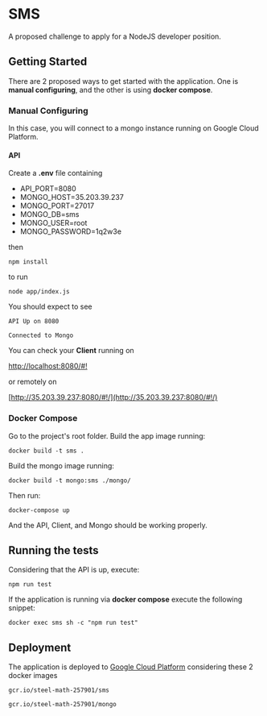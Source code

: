 # SMS

A proposed challenge to apply for a NodeJS developer position.

## Getting Started

There are 2 proposed ways to get started with the application. One is **manual configuring**, and the other is using **docker compose**.

### Manual Configuring

In this case, you will connect to a mongo instance running on Google Cloud Platform.

#### API

Create a **.env** file containing

* API_PORT=8080
* MONGO_HOST=35.203.39.237
* MONGO_PORT=27017
* MONGO_DB=sms
* MONGO_USER=root
* MONGO_PASSWORD=1q2w3e

then

```
npm install
```

to run

```
node app/index.js
```

You should expect to see

```
API Up on 8080
```
```
Connected to Mongo
```

You can check your **Client** running on

[http://localhost:8080/#!](http://localhost:8080/#!)


or remotely on

[http://35.203.39.237:8080/#!/](http://35.203.39.237:8080/#!/)


### Docker Compose

Go to the project's root folder.
Build the app image running:

```
docker build -t sms .
```

Build the mongo image running:

```
docker build -t mongo:sms ./mongo/
```

Then run:

```
docker-compose up
```

And the API, Client, and Mongo should be working properly.


## Running the tests

Considering that the API is up, execute:

```
npm run test
```

If the application is running via **docker compose** execute the following snippet:

```
docker exec sms sh -c "npm run test"
```


## Deployment

The application is deployed to [Google Cloud Platform](http://35.203.39.237:8080/#!/) considering these 2 docker images

```
gcr.io/steel-math-257901/sms
```

```
gcr.io/steel-math-257901/mongo
```
